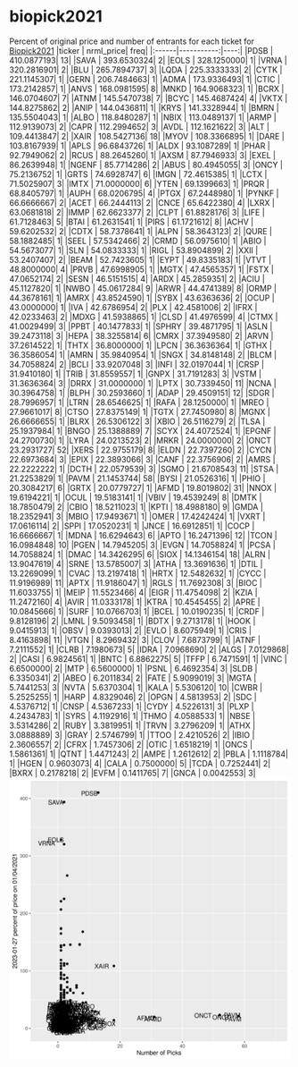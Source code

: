 # biopick2021
Percent of original price and number of entrants for each ticket for [Biopick2021](https://twitter.com/hashtag/Biopick2021)
|ticker |  nrml_price| freq|
|:------|-----------:|----:|
|PDSB   | 410.0877193|   13|
|SAVA   | 393.6530324|    2|
|EOLS   | 328.1250000|    1|
|VRNA   | 320.2816901|    2|
|BLU    | 265.7894737|    3|
|LQDA   | 225.3333333|    2|
|CYTK   | 221.1145307|    1|
|GERN   | 206.7484663|    1|
|ADMA   | 173.9336493|    1|
|CTIC   | 173.2142857|    1|
|ANVS   | 168.0981595|    8|
|MNKD   | 164.9068323|    1|
|BCRX   | 146.0704607|    7|
|ATNM   | 145.5470738|    7|
|BCYC   | 145.4687424|    4|
|VKTX   | 144.8275862|    2|
|ANIP   | 144.0436811|    1|
|KRYS   | 141.3328944|    1|
|BMRN   | 135.5504043|    1|
|ALBO   | 118.8480287|    1|
|NBIX   | 113.0489137|    1|
|ARMP   | 112.9139073|    2|
|CAPR   | 112.2994652|    3|
|AVDL   | 112.1621622|    3|
|ALT    | 109.4413847|    2|
|XAIR   | 108.5427136|   18|
|MYOV   | 108.3366895|    1|
|DARE   | 103.8167939|    1|
|APLS   |  96.6843726|    1|
|ALDX   |  93.1087289|    1|
|PHAR   |  92.7949062|    2|
|RCUS   |  88.2645260|    1|
|AXSM   |  87.7946933|    3|
|EXEL   |  86.2639948|    1|
|NGENF  |  85.7714286|    2|
|ABUS   |  80.4945055|    3|
|ONCY   |  75.2136752|    1|
|GRTS   |  74.6928747|    6|
|IMGN   |  72.4615385|    1|
|LCTX   |  71.5025907|    3|
|IMTX   |  71.0000000|    6|
|YTEN   |  69.1399663|    1|
|PRQR   |  68.8405797|    1|
|AUPH   |  68.0206795|    4|
|PTGX   |  67.2448980|    1|
|PYNKF  |  66.6666667|    2|
|ACET   |  66.2444113|    2|
|CNCE   |  65.6422380|    4|
|LXRX   |  63.0681818|    2|
|IMMP   |  62.6623377|    2|
|CLPT   |  61.8828176|    3|
|LIFE   |  61.7128463|    5|
|BTAI   |  61.2631541|    1|
|PIRS   |  61.1721612|    8|
|ACHV   |  59.6202532|    2|
|CDTX   |  58.7378641|    1|
|ALPN   |  58.3643123|    2|
|QURE   |  58.1882485|    1|
|SEEL   |  57.5342466|    2|
|CRMD   |  56.0975610|    1|
|ABIO   |  54.5673077|    1|
|SLN    |  54.0833333|    1|
|RIGL   |  53.8904899|    2|
|XXII   |  53.2407407|    2|
|BEAM   |  52.7423605|    1|
|EYPT   |  49.8335183|    1|
|VTVT   |  48.8000000|    4|
|PRVB   |  47.6998905|    1|
|MGTX   |  47.4565357|    1|
|FSTX   |  47.0652174|    2|
|SESN   |  46.5151515|    4|
|ARDX   |  45.2859351|    2|
|ACIU   |  45.1127820|    1|
|NWBO   |  45.0617284|    9|
|ARWR   |  44.4741389|    8|
|ORMP   |  44.3678161|    1|
|AMRX   |  43.8524590|    1|
|SYBX   |  43.6363636|    2|
|OCUP   |  43.0000000|    1|
|IVA    |  42.6786954|    2|
|PLX    |  42.4581006|    2|
|IFRX   |  42.0233463|    2|
|MDXG   |  41.5938865|    1|
|CLSD   |  41.4976599|    4|
|CTMX   |  41.0029499|    3|
|PPBT   |  40.1477833|    1|
|SPHRY  |  39.4871795|    1|
|ASLN   |  39.2473118|    3|
|HEPA   |  38.3255814|    6|
|CMRX   |  37.3949580|    2|
|ARVN   |  37.2614522|    1|
|THTX   |  36.8000000|    1|
|LPCN   |  36.3636364|    1|
|GTHX   |  36.3586054|    1|
|AMRN   |  35.9840954|    1|
|SNGX   |  34.8148148|    2|
|BLCM   |  34.7058824|    2|
|BCLI   |  33.9207048|    3|
|INFI   |  32.0197044|    1|
|CRSP   |  31.9410180|    1|
|TRIB   |  31.8559557|    1|
|GNPX   |  31.7191283|    3|
|VSTM   |  31.3636364|    3|
|DRRX   |  31.0000000|    1|
|LPTX   |  30.7339450|   11|
|NCNA   |  30.3964758|    1|
|BLPH   |  30.2593660|    1|
|ADAP   |  29.4509151|   12|
|SDGR   |  28.7996957|    1|
|LTRN   |  28.6546625|    1|
|RAFA   |  28.1250000|    1|
|MREO   |  27.9661017|    8|
|CTSO   |  27.8375149|    1|
|TGTX   |  27.7450980|    8|
|MGNX   |  26.6666655|    1|
|BLRX   |  26.5306122|    3|
|XBIO   |  26.5116279|    2|
|TLSA   |  25.1937984|    1|
|BNGO   |  25.1388889|    7|
|SCYX   |  24.4072524|    1|
|EPGNF  |  24.2700730|    1|
|LYRA   |  24.0213523|    2|
|MRKR   |  24.0000000|    2|
|ONCT   |  23.2931727|   52|
|XERS   |  22.9755179|    8|
|ELDN   |  22.7397260|    2|
|CYCN   |  22.6973684|    3|
|EPIX   |  22.3893066|    3|
|CANF   |  22.3756906|    2|
|AMRS   |  22.2222222|    1|
|DCTH   |  22.0579539|    3|
|SGMO   |  21.6708543|   11|
|STSA   |  21.2253829|    1|
|PAVM   |  21.1453744|   58|
|BYSI   |  21.0526316|    1|
|PHIO   |  20.3084217|    6|
|GRTX   |  20.0779727|    1|
|AFMD   |  19.8019802|   31|
|NNOX   |  19.6194221|    1|
|OCUL   |  19.5183141|    1|
|VBIV   |  19.4539249|    8|
|DMTK   |  18.7850479|    2|
|CBIO   |  18.5211023|    1|
|KPTI   |  18.4988180|    9|
|GMDA   |  18.2352941|    3|
|MBIO   |  17.9493671|    1|
|OMER   |  17.4242424|    1|
|VXRT   |  17.0616114|    2|
|SPPI   |  17.0520231|    1|
|JNCE   |  16.6912851|    1|
|COCP   |  16.6666667|    1|
|MDNA   |  16.6294643|    6|
|APTO   |  16.2471396|   12|
|TCON   |  16.0984848|   10|
|PGEN   |  14.7945205|    3|
|EVGN   |  14.7058824|    1|
|PCSA   |  14.7058824|    1|
|DMAC   |  14.3426295|    6|
|SIOX   |  14.1346154|   18|
|ALRN   |  13.9047619|    4|
|SRNE   |  13.5785007|    3|
|ATHA   |  13.3691636|    1|
|DTIL   |  13.2269099|    1|
|CVAC   |  13.2197418|    1|
|HRTX   |  12.5482632|    1|
|CYCC   |  11.9196989|   11|
|APTX   |  11.9186047|    1|
|RGLS   |  11.7692308|    3|
|BIOC   |  11.6033755|    1|
|MEIP   |  11.5523466|    4|
|EIGR   |  11.4754098|    2|
|KZIA   |  11.2472160|    4|
|AVIR   |  11.0333178|    1|
|KTRA   |  10.4545455|    2|
|APRE   |  10.0845666|    1|
|SURF   |  10.0766703|    1|
|BCEL   |  10.0190235|    1|
|CRDF   |   9.8128196|    2|
|LMNL   |   9.5093458|    1|
|BDTX   |   9.2713178|    1|
|HOOK   |   9.0415913|    1|
|OBSV   |   9.0393013|    2|
|EVLO   |   8.6075949|    1|
|CRIS   |   8.4163898|   11|
|VTGN   |   8.2969432|    3|
|CLOV   |   7.6873799|    1|
|ATNF   |   7.2111552|    1|
|CLRB   |   7.1980673|    5|
|IDRA   |   7.0968690|    2|
|ALGS   |   7.0129868|    2|
|CASI   |   6.9824561|    1|
|BNTC   |   6.8862275|    5|
|TFFP   |   6.7471591|    1|
|VINC   |   6.6500000|    2|
|MTP    |   6.5600000|    1|
|PSNL   |   6.4692354|    3|
|SLDB   |   6.3350341|    2|
|ABEO   |   6.2011834|    2|
|FATE   |   5.9099019|    3|
|MGTA   |   5.7441253|    3|
|NVTA   |   5.6370304|    1|
|KALA   |   5.5306120|   10|
|CWBR   |   5.2525255|    1|
|HARP   |   4.8329046|    2|
|OPGN   |   4.5813953|    2|
|SDC    |   4.5376712|    1|
|CNSP   |   4.5367233|    1|
|CYDY   |   4.5226131|    3|
|PLXP   |   4.2434783|    1|
|SYRS   |   4.1192916|    1|
|THMO   |   4.0588533|    1|
|NBSE   |   3.5314286|    2|
|RUBY   |   3.3819951|    1|
|TRVN   |   3.2796209|    1|
|ATHX   |   3.0888889|    3|
|GRAY   |   2.5746799|    1|
|TTOO   |   2.4210526|    2|
|IBIO   |   2.3606557|    2|
|CFRX   |   1.7457306|    2|
|OTIC   |   1.6518219|    1|
|ONCS   |   1.5861361|    1|
|QTNT   |   1.4471243|    2|
|AMPE   |   1.2612612|    2|
|PBLA   |   1.1118784|    1|
|HGEN   |   0.9603073|    4|
|CALA   |   0.7500000|    5|
|TCDA   |   0.7252441|    2|
|BXRX   |   0.2178218|    2|
|EVFM   |   0.1411765|    7|
|GNCA   |   0.0042553|    3|
![retvspicks](biopicks.png?raw=true)
